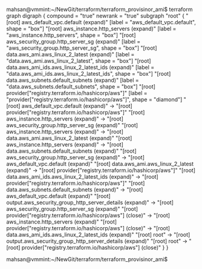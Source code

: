  mahsan@vmmint:~/NewGit/terraform/terraform_provisinor_ami$ terraform graph
digraph {
	compound = "true"
	newrank = "true"
	subgraph "root" {
		"[root] aws_default_vpc.default (expand)" [label = "aws_default_vpc.default", shape = "box"]
		"[root] aws_instance.http_servers (expand)" [label = "aws_instance.http_servers", shape = "box"]
		"[root] aws_security_group.http_server_sg (expand)" [label = "aws_security_group.http_server_sg", shape = "box"]
		"[root] data.aws_ami.aws_linux_2_latest (expand)" [label = "data.aws_ami.aws_linux_2_latest", shape = "box"]
		"[root] data.aws_ami_ids.aws_linux_2_latest_ids (expand)" [label = "data.aws_ami_ids.aws_linux_2_latest_ids", shape = "box"]
		"[root] data.aws_subnets.default_subnets (expand)" [label = "data.aws_subnets.default_subnets", shape = "box"]
		"[root] provider[\"registry.terraform.io/hashicorp/aws\"]" [label = "provider[\"registry.terraform.io/hashicorp/aws\"]", shape = "diamond"]
		"[root] aws_default_vpc.default (expand)" -> "[root] provider[\"registry.terraform.io/hashicorp/aws\"]"
		"[root] aws_instance.http_servers (expand)" -> "[root] aws_security_group.http_server_sg (expand)"
		"[root] aws_instance.http_servers (expand)" -> "[root] data.aws_ami.aws_linux_2_latest (expand)"
		"[root] aws_instance.http_servers (expand)" -> "[root] data.aws_subnets.default_subnets (expand)"
		"[root] aws_security_group.http_server_sg (expand)" -> "[root] aws_default_vpc.default (expand)"
		"[root] data.aws_ami.aws_linux_2_latest (expand)" -> "[root] provider[\"registry.terraform.io/hashicorp/aws\"]"
		"[root] data.aws_ami_ids.aws_linux_2_latest_ids (expand)" -> "[root] provider[\"registry.terraform.io/hashicorp/aws\"]"
		"[root] data.aws_subnets.default_subnets (expand)" -> "[root] aws_default_vpc.default (expand)"
		"[root] output.aws_security_group_http_server_details (expand)" -> "[root] aws_security_group.http_server_sg (expand)"
		"[root] provider[\"registry.terraform.io/hashicorp/aws\"] (close)" -> "[root] aws_instance.http_servers (expand)"
		"[root] provider[\"registry.terraform.io/hashicorp/aws\"] (close)" -> "[root] data.aws_ami_ids.aws_linux_2_latest_ids (expand)"
		"[root] root" -> "[root] output.aws_security_group_http_server_details (expand)"
		"[root] root" -> "[root] provider[\"registry.terraform.io/hashicorp/aws\"] (close)"
	}
}

mahsan@vmmint:~/NewGit/terraform/terraform_provisinor_ami$ 


